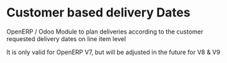 # Customer based delivery Dates
OpenERP / Odoo Module to plan deliveries according to the customer requested delivery dates on line item level

It is only valid for OpenERP V7, but will be adjusted in the future for V8 & V9